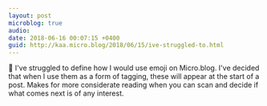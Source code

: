 ```yaml
---
layout: post
microblog: true
audio: 
date: 2018-06-16 00:07:15 +0400
guid: http://kaa.micro.blog/2018/06/15/ive-struggled-to.html
---
```

💬 I've struggled to define how I would use emoji on Micro.blog. I've decided that when I use them as a form of tagging, these will appear at the start of a post. Makes for more considerate reading when you can scan and decide if what comes next is of any interest.
